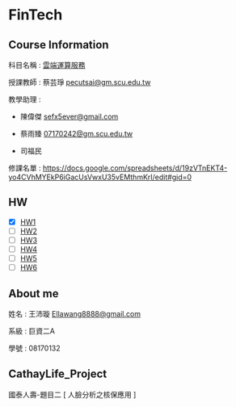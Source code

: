 # FinTech
## Course Information
科目名稱 : [雲端運算服務](http://doc.sys.scu.edu.tw/teachplanHtml/1092/1092BDM21301.html)

授課教師 : 蔡芸琤 pecutsai@gm.scu.edu.tw

教學助理 : 

+ 陳偉傑 sefx5ever@gmail.com 

+ 蔡雨臻 07170242@gm.scu.edu.tw 

+ 司福民

修課名單 : https://docs.google.com/spreadsheets/d/19zVTnEKT4-yo4CVhMYEkP6iGacUsVwxU35vEMthmKrI/edit#gid=0
  
## HW
- [X] [HW1](https://github.com/Wang-Ella/FinTech/tree/main/HW1)
- [ ] [HW2]()
- [ ] [HW3]()
- [ ] [HW4]()
- [ ] [HW5]()
- [ ] [HW6]()

## About me
姓名 : 王沛璇 Ellawang8888@gmail.com

系級 : 巨資二A

學號 : 08170132

## CathayLife_Project
國泰人壽-題目二 [ 人臉分析之核保應用 ]
